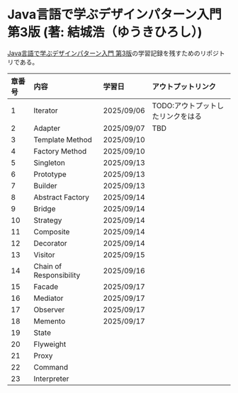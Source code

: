 # Java言語で学ぶデザインパターン入門 第3版 (著: 結城浩（ゆうきひろし）)

[Java言語で学ぶデザインパターン入門 第3版](https://www.hyuki.com/dp/)の学習記録を残すためのリポジトリである。

|章番号|内容|学習日|アウトプットリンク|
| :---| :--- | :--- | :--- |
|1| Iterator | 2025/09/06 | TODO:アウトプットしたリンクをはる |
|2| Adapter | 2025/09/07 | TBD |
|3| Template Method | 2025/09/10 | |
|4| Factory Method | 2025/09/10 | |
|5| Singleton  | 2025/09/13  | |
|6| Prototype | 2025/09/13 | |
|7| Builder | 2025/09/13 | |
|8| Abstract Factory | 2025/09/14 | |
|9|Bridge| 2025/09/14 ||
|10|Strategy| 2025/09/14 ||
|11|Composite| 2025/09/14 ||
|12|Decorator| 2025/09/14 ||
|13|Visitor| 2025/09/15 ||
|14|Chain of Responsibility| 2025/09/16 ||
|15|Facade| 2025/09/17 ||
|16|Mediator| 2025/09/17 ||
|17|Observer| 2025/09/17 ||
|18|Memento| 2025/09/17 ||
|19|State|||
|20|Flyweight|||
|21|Proxy|||
|22|Command|||
|23|Interpreter|||
